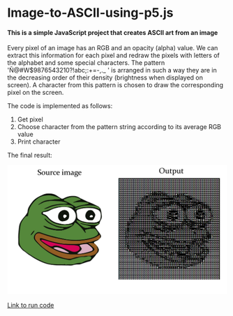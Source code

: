 # Image-to-ASCII-using-p5.js

#### This is a simple JavaScript project that creates ASCII art from an image

Every pixel of an image has an RGB and an opacity (alpha) value. We can extract this information for each pixel and redraw the pixels with letters of the alphabet and some special characters.
The pattern 'Ñ@#W$9876543210?!abc;:+=-,._ ' is arranged in such a way they are in the decreasing order of their density (brightness when displayed on screen).
A character from this pattern is chosen to draw the corresponding pixel on the screen.

The code is implemented as follows:
1. Get pixel
2. Choose character from the pattern string according to its average RGB value
3. Print character
 
The final result:

<img src="output/result.png">

<a href="https://editor.p5js.org/rly_niggi/sketches/OpvJy-AVI">Link to run code</a>
